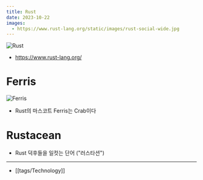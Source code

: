 ```yaml
---
title: Rust
date: 2023-10-22
images:
  - https://www.rust-lang.org/static/images/rust-social-wide.jpg
---
```

![Rust](https://www.rust-lang.org/static/images/rust-social-wide.jpg)
- <https://www.rust-lang.org/>
# Ferris
![Ferris](https://rustacean.net/assets/rustacean-flat-happy.png)
- Rust의 마스코트 Ferris는 Crab이다
# Rustacean
- Rust 덕후들을 일컷는 단어 ("러스타션")

---
- [[tags/Technology]]